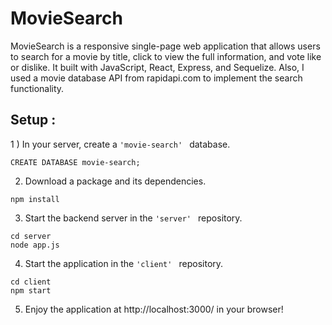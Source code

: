 # MovieSearch 

MovieSearch is a responsive single-page web application that allows users to search for a movie by title, click to view the full information, and vote like or dislike. It built with JavaScript, React, Express, and Sequelize. Also, I used a movie database API from rapidapi.com to implement the search functionality. 


## Setup : 
1 ) In your server, create a  ```'movie-search' ``` database.
``` 
CREATE DATABASE movie-search;
```

2) Download a package and its dependencies.
```
npm install 
```

3) Start the backend server in the  ```'server' ``` repository. 
 ```
 cd server  
 node app.js  
 ```

4) Start the application in the  ```'client' ``` repository.
 ```
cd client 
npm start 
 ```

5) Enjoy the application at http://localhost:3000/ in your browser!
